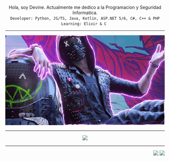 <p align="center" align-item="center">
  Hola, soy Devine. Actualmente me dedico a la Programacion y Seguridad Informatica.<br>
  <code>Developer: Python, JS/TS, Java, Kotlin, ASP.NET 5/6, C#, C++ & PHP</code><br>
  <code>Learning: Elixir & C </code><br>
</p>

 ---

<p align="center">
  
  <img src="game.gif">

</p>

 ---
 
 <p align="center">
  
  <img src="https://github-readme-stats.vercel.app/api/top-langs/?username=Devincer&exclude_repo=eslint-config&theme=dracula" />

</p>

 ---

<div align="right">
  <img src="https://views.whatilearened.today/views/github/Devincer/verma-anushka.svg">
  <img src="https://img.shields.io/badge/Gracias%20por%20visitarme%20Negro-!-1EAEDB.svg">
</div>
